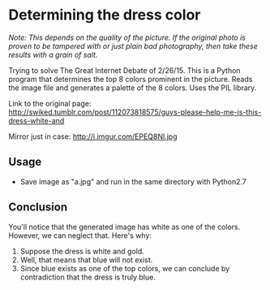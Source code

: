 # Determining the dress color

*Note: This depends on the quality of the picture. If the original photo is proven to be tampered with or just plain bad photography, then take these results with a grain of salt.*

Trying to solve The Great Internet Debate of 2/26/15. This is a Python program that determines the top 8 colors prominent in the picture. Reads the image file and generates a palette of the 8 colors. Uses the PIL library.

Link to the original page: http://swiked.tumblr.com/post/112073818575/guys-please-help-me-is-this-dress-white-and

Mirror just in case: http://i.imgur.com/EPEQ8Nl.jpg

<h2>Usage</h2>

* Save image as "a.jpg" and run in the same directory with Python2.7

<h2>Conclusion</h2>

You'll notice that the generated image has white as one of the colors. However, we can neglect that. Here's why:
  1. Suppose the dress is white and gold.
  2. Well, that means that blue will not exist.
  3. Since blue exists as one of the top colors, we can conclude by contradiction that the dress is truly blue.
